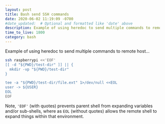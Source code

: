 ```yaml
---
layout: post
title: Bash send SSH commands
date: 2020-06-02 11:19:09 -0700
#date_updated:  # Optional and formatted like 'date' above
description: Example of using heredoc to send multiple commands to remote host
time_to_live: 1800
category: bash
---
```




Example of using heredoc to send multiple commands to remote host...

```bash
ssh raspberrypi <<'EOF'
[[ -d "${PWD}/test-dir" ]] || {
  mkdir -vp "${PWD}/test-dir"
}

tee -a "${PWD}/test-dir/file.ext" 1>/dev/null <<EOL
user -> ${USER}
EOL
EOF
```

Note, `'EOF'` (with quotes) prevents parent shell from expanding variables and/or sub-shells, where as `EOL` (without quotes) allows the remote shell to expand things within that environment.
